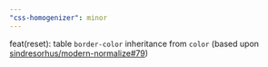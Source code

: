 ```yaml
---
"css-homogenizer": minor
---
```


feat(reset): table `border-color` inheritance from `color` (based upon [sindresorhus/modern-normalize#79](https://github.com/sindresorhus/modern-normalize/pull/79))
